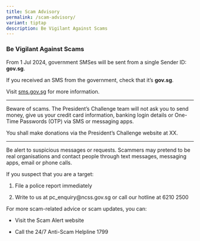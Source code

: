 ```yaml
---
title: Scam Advisory
permalink: /scam-advisory/
variant: tiptap
description: Be Vigilant Against Scams
---
```

<h3>Be Vigilant Against Scams</h3>
<p>From 1 Jul 2024, government SMSes will be sent from a single Sender ID: <strong>gov.sg</strong>.</p>
<p>If you received an SMS from the government, check that it’s <strong>gov.sg</strong>.</p>
<p>Visit <a href="https://www.sms.gov.sg/" rel="noopener noreferrer nofollow" target="_blank">sms.gov.sg</a> for
more information.</p>
<hr>
<p>Beware of scams. The President’s Challenge team will not ask you to send
money, give us your credit card information, banking login details or One-Time
Passwords (OTP) via SMS or messaging apps.</p>
<p>You shall make donations via the President’s Challenge website at XX.</p>
<hr>
<p>Be alert to suspicious messages or requests. Scammers may pretend to be
real organisations and contact people through text messages, messaging
apps, email or phone calls.</p>
<p>If you suspect that you are a target:</p>
<ol data-tight="true" class="tight">
<li>
<p>File a police report immediately</p>
</li>
<li>
<p>Write to us at pc_enquiry@ncss.gov.sg or call our hotline at 6210 2500</p>
</li>
</ol>
<p>For more scam-related advice or scam updates, you can:</p>
<ul data-tight="true" class="tight">
<li>
<p>Visit the Scam Alert website</p>
</li>
<li>
<p>Call the 24/7 Anti-Scam Helpline 1799</p>
</li>
</ul>
<p></p>
<p></p>